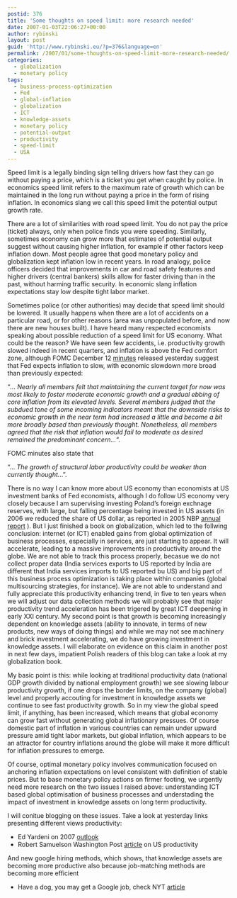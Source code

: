 ```yaml
---
postid: 376
title: 'Some thoughts on speed limit: more research needed'
date: 2007-01-03T22:06:27+00:00
author: rybinski
layout: post
guid: 'http://www.rybinski.eu/?p=376&language=en'
permalink: /2007/01/some-thoughts-on-speed-limit-more-research-needed/
categories:
  - globalization
  - monetary policy
tags:
  - business-process-optimization
  - Fed
  - global-inflation
  - globalization
  - ICT
  - knowledge-assets
  - monetary policy
  - potential-output
  - productivity
  - speed-limit
  - USA
---
```

Speed limit is a legally binding sign telling drivers how fast they can go without paying a price, which is a ticket you get when caught by police. In economics speed limit refers to the maximum rate of growth which can be maintained in the long run without paying a price in the form of rising inflation. In economics slang we call this speed limit the potential output growth rate.

<!--more-->

There are a lot of similarities with road speed limit. You do not pay the price (ticket) always, only when police finds you were speeding. Similarly, sometimes economy can grow more that estimates of potential output suggest without causing higher inflation, for example if other factors keep inflation down. Most people agree that good monetary policy and globalization kept inflation low in recent years. In road analogy, police officers decided that improvements in car and road safety features and higher drivers (central bankers) skills allow for faster driving than in the past, without harming traffic security. In economic slang inflation expectations stay low despite tight labor market.

Sometimes police (or other authorities) may decide that speed limit should be lowered. It usually happens when there are a lot of accidents on a particular road, or for other reasons (area was unpopulated before, and now there are new houses built). I have heard many respected economists speaking about possible reduction of a speed limit for US economy. What could be the reason? We have seen few accidents, i.e. productivity growth slowed indeed in recent quarters, and inflation is above the Fed comfort zone, although FOMC December 12 [minutes](http://www.federalreserve.gov/FOMC/minutes/20061212.htm) released yesterday suggest that Fed expects inflation to slow, with economic slowdown more broad than previously expected:

“_… Nearly all members felt that maintaining the current target for now was most likely to foster moderate economic growth and a gradual ebbing of core inflation from its elevated levels. Several members judged that the subdued tone of some incoming indicators meant that the downside risks to economic growth in the near term had increased a little and become a bit more broadly based than previously thought. Nonetheless, all members agreed that the risk that inflation would fail to moderate as desired remained the predominant concern…_“.

FOMC minutes also state that

“… _The growth of structural labor productivity could be weaker than currently thought._..”.

There is no way I can know more about US economy than economists at US investment banks of Fed economists, although I do follow US economy very closely because I am supervising investing Poland’s foreign exchnage reserves, with large, but falling percentage being invested in US assets (in 2006 we reduced the share of US dollar, as reported in 2005 NBP [annual report](http://www.nbp.pl/en/publikacje/r_roczny/rocznik2005_en.pdf) ). But I just finished a book on globalization, which led to the follwing conclusion: internet (or ICT) enabled gains from global optimization of business processes, especially in services, are just starting to appear. It will accelerate, leading to a massive improvements in productivity around the globe. We are not able to track this process properly, becasue we do not collect proper data (India services exports to US reported by India are different that India services imports to US reported bu US) and big part of this business process optimization is taking place within companies (global multisourcing strategies, for instance). We are not able to understand and fully appreciate this productivity enhancing trend, in five to ten years when we will adjust our data collection methods we will probably see that major productivity trend acceleration has been trigered by great ICT deepening in early XXI century. My second point is that growth is becoming increasingly dependent on knowledge assets (ability to innovate, in terms of new products, new ways of doing things) and while we may not see machinery and brick investment accelerating, we do have growing investment in knowledge assets. I will elaborate on evidence on this claim in another post in next few days, impatient Polish readers of this blog can take a look at my globalization book.

My basic point is this: while looking at traditional productivity data (national GDP growth divided by national employment growth) we see slowing labour productivity growth, if one drops the border limits, on the company (global) level and properly accouting for investment in knowledge assets we continue to see fast productivity growth. So in my view the global speed limit, if anything, has been increased, which means that global economy can grow fast without generating global inflationary pressues. Of course domestic part of inflation in various countries can remain under upward pressure amid tight labor markets, but global inflation, which appears to be an attractor for country inflations around the globe will make it more difficult for inflation pressures to emerge.

Of course, optimal monetary policy involves communication focused on anchoring inflation expectations on level consistent with definition of stable prices. But to base monetary policy actions on firmer footing, we urgently need more research on the two issues I raised above: understanding ICT based global optimisation of business processes and understading the impact of investment in knowledge assets on long term productivity.

I will conitue blogging on these issues. Take a look at yesterday links presenting different views productivity: 

  * Ed Yardeni on 2007 [outlook](http://blogs.iht.com/tribtalk/business/globalization/?p=299) 
  * Robert Samuelson Washington Post [article](http://www.washingtonpost.com/wp-dyn/content/article/2007/01/02/AR2007010200943.html) on US productivity

And new google hiring methods, which shows, that knowledge assets are becoming more productive also because job-matching methods are becoming more efficient

  * Have a dog, you may get a Google job, check NYT [article](http://www.nytimes.com/2007/01/03/technology/03google.html?ex=1325480400&amp;amp;amp;amp;en=e71cadb22a20a3c4&amp;amp;amp;amp;ei=5088&amp;amp;amp;amp;partner=rssnyt&amp;amp;amp;amp;emc=rss)
